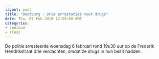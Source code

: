 ```yaml
---
layout: post
title: "Oostburg - Drie arrestaties voor drugs"
date: Thu, 07 Feb 2019 12:59:00 GMT
categories: 
- zeeland 
- sluis 
---
```


De politie arresteerde woensdag 6 februari rond 19u30 uur op de Frederik Hendrikstraat drie verdachten, omdat ze drugs in hun bezit hadden.
